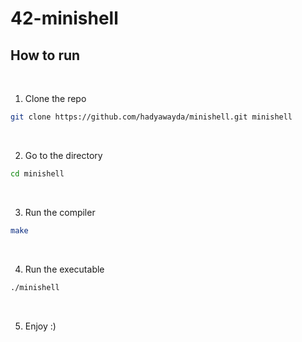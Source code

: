 # 42-minishell

## How to run

<br>

1. Clone the repo

```bash
git clone https://github.com/hadyawayda/minishell.git minishell
```

<br>

2. Go to the directory

```bash
cd minishell
```

<br>

3. Run the compiler

```bash
make
```

<br>

4. Run the executable

```bash
./minishell
```

<br>

5. Enjoy :)
